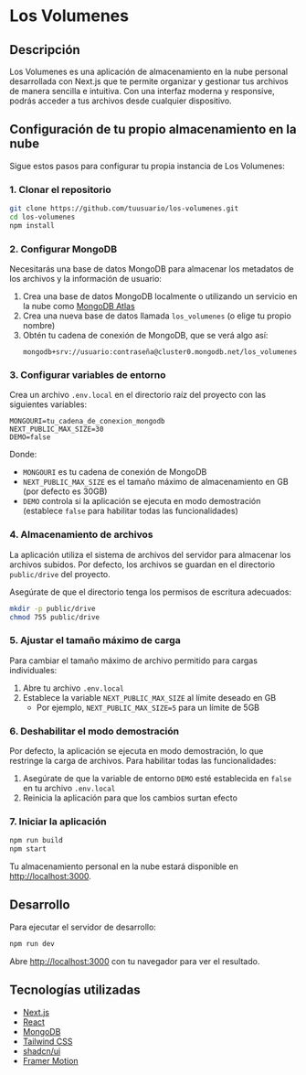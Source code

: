 # Los Volumenes

## Descripción

Los Volumenes es una aplicación de almacenamiento en la nube personal desarrollada con Next.js que te permite organizar y gestionar tus archivos de manera sencilla e intuitiva. Con una interfaz moderna y responsive, podrás acceder a tus archivos desde cualquier dispositivo.

## Configuración de tu propio almacenamiento en la nube

Sigue estos pasos para configurar tu propia instancia de Los Volumenes:

### 1. Clonar el repositorio

```bash
git clone https://github.com/tuusuario/los-volumenes.git
cd los-volumenes
npm install
```

### 2. Configurar MongoDB

Necesitarás una base de datos MongoDB para almacenar los metadatos de los archivos y la información de usuario:

1. Crea una base de datos MongoDB localmente o utilizando un servicio en la nube como [MongoDB Atlas](https://www.mongodb.com/cloud/atlas)
2. Crea una nueva base de datos llamada `los_volumenes` (o elige tu propio nombre)
3. Obtén tu cadena de conexión de MongoDB, que se verá algo así:
   ```
   mongodb+srv://usuario:contraseña@cluster0.mongodb.net/los_volumenes
   ```

### 3. Configurar variables de entorno

Crea un archivo `.env.local` en el directorio raíz del proyecto con las siguientes variables:

```
MONGOURI=tu_cadena_de_conexion_mongodb
NEXT_PUBLIC_MAX_SIZE=30
DEMO=false
```

Donde:

- `MONGOURI` es tu cadena de conexión de MongoDB
- `NEXT_PUBLIC_MAX_SIZE` es el tamaño máximo de almacenamiento en GB (por defecto es 30GB)
- `DEMO` controla si la aplicación se ejecuta en modo demostración (establece `false` para habilitar todas las funcionalidades)

### 4. Almacenamiento de archivos

La aplicación utiliza el sistema de archivos del servidor para almacenar los archivos subidos. Por defecto, los archivos se guardan en el directorio `public/drive` del proyecto.

Asegúrate de que el directorio tenga los permisos de escritura adecuados:

```bash
mkdir -p public/drive
chmod 755 public/drive
```

### 5. Ajustar el tamaño máximo de carga

Para cambiar el tamaño máximo de archivo permitido para cargas individuales:

1. Abre tu archivo `.env.local`
2. Establece la variable `NEXT_PUBLIC_MAX_SIZE` al límite deseado en GB
   - Por ejemplo, `NEXT_PUBLIC_MAX_SIZE=5` para un límite de 5GB

### 6. Deshabilitar el modo demostración

Por defecto, la aplicación se ejecuta en modo demostración, lo que restringe la carga de archivos. Para habilitar todas las funcionalidades:

1. Asegúrate de que la variable de entorno `DEMO` esté establecida en `false` en tu archivo `.env.local`
2. Reinicia la aplicación para que los cambios surtan efecto

### 7. Iniciar la aplicación

```bash
npm run build
npm start
```

Tu almacenamiento personal en la nube estará disponible en [http://localhost:3000](http://localhost:3000).

## Desarrollo

Para ejecutar el servidor de desarrollo:

```bash
npm run dev
```

Abre [http://localhost:3000](http://localhost:3000) con tu navegador para ver el resultado.

## Tecnologías utilizadas

- [Next.js](https://nextjs.org/)
- [React](https://reactjs.org/)
- [MongoDB](https://www.mongodb.com/)
- [Tailwind CSS](https://tailwindcss.com/)
- [shadcn/ui](https://ui.shadcn.com/)
- [Framer Motion](https://www.framer.com/motion/)


